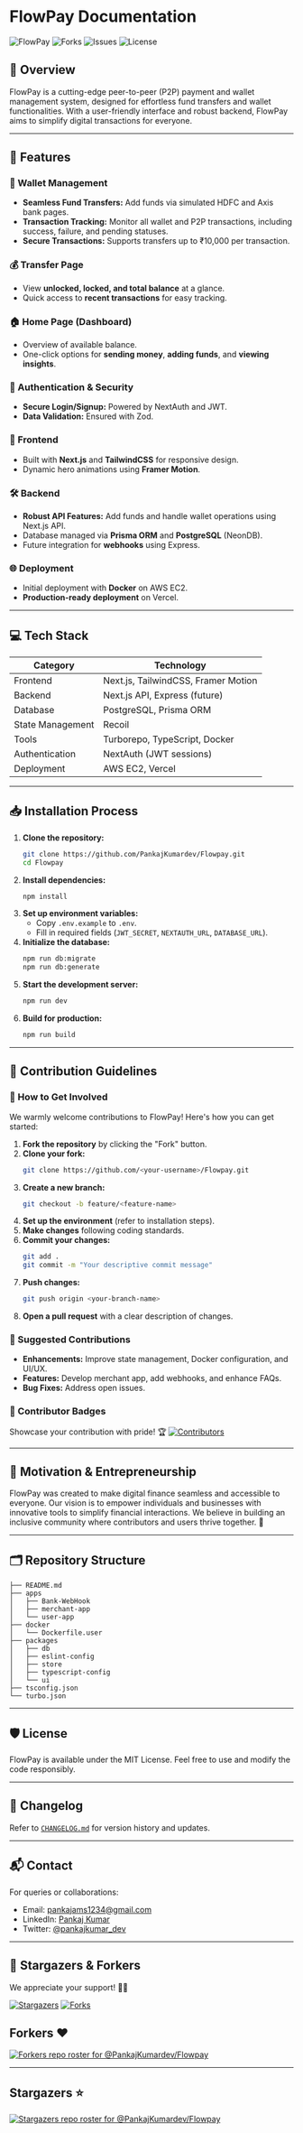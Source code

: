 # FlowPay Documentation

![FlowPay](https://img.shields.io/github/stars/PankajKumardev/Flowpay?style=social) ![Forks](https://img.shields.io/github/forks/PankajKumardev/Flowpay?style=social) ![Issues](https://img.shields.io/github/issues/PankajKumardev/Flowpay) ![License](https://img.shields.io/github/license/PankajKumardev/Flowpay)

## 🌟 Overview
FlowPay is a cutting-edge peer-to-peer (P2P) payment and wallet management system, designed for effortless fund transfers and wallet functionalities. With a user-friendly interface and robust backend, FlowPay aims to simplify digital transactions for everyone.

---

## 🚀 Features
### 🏦 Wallet Management
- **Seamless Fund Transfers:** Add funds via simulated HDFC and Axis bank pages.
- **Transaction Tracking:** Monitor all wallet and P2P transactions, including success, failure, and pending statuses.
- **Secure Transactions:** Supports transfers up to ₹10,000 per transaction.

### 💰 Transfer Page
- View **unlocked, locked, and total balance** at a glance.
- Quick access to **recent transactions** for easy tracking.

### 🏠 Home Page (Dashboard)
- Overview of available balance.
- One-click options for **sending money**, **adding funds**, and **viewing insights**.

### 🔐 Authentication & Security
- **Secure Login/Signup:** Powered by NextAuth and JWT.
- **Data Validation:** Ensured with Zod.

### 🎨 Frontend
- Built with **Next.js** and **TailwindCSS** for responsive design.
- Dynamic hero animations using **Framer Motion**.

### 🛠 Backend
- **Robust API Features:** Add funds and handle wallet operations using Next.js API.
- Database managed via **Prisma ORM** and **PostgreSQL** (NeonDB).
- Future integration for **webhooks** using Express.

### 🌐 Deployment
- Initial deployment with **Docker** on AWS EC2.
- **Production-ready deployment** on Vercel.

---

## 💻 Tech Stack
| **Category**        | **Technology**               |
|---------------------|------------------------------|
| Frontend            | Next.js, TailwindCSS, Framer Motion |
| Backend             | Next.js API, Express (future) |
| Database            | PostgreSQL, Prisma ORM        |
| State Management    | Recoil                       |
| Tools               | Turborepo, TypeScript, Docker |
| Authentication      | NextAuth (JWT sessions)      |
| Deployment          | AWS EC2, Vercel             |

---

## 📥 Installation Process
1. **Clone the repository:**
   ```bash
   git clone https://github.com/PankajKumardev/Flowpay.git
   cd Flowpay
   ```
2. **Install dependencies:**
   ```bash
   npm install
   ```
3. **Set up environment variables:**
   - Copy `.env.example` to `.env`.
   - Fill in required fields (`JWT_SECRET`, `NEXTAUTH_URL`, `DATABASE_URL`).
4. **Initialize the database:**
   ```bash
   npm run db:migrate
   npm run db:generate
   ```
5. **Start the development server:**
   ```bash
   npm run dev
   ```
6. **Build for production:**
   ```bash
   npm run build
   ```

---

## 🤝 Contribution Guidelines
### 🌱 How to Get Involved
We warmly welcome contributions to FlowPay! Here's how you can get started:

1. **Fork the repository** by clicking the "Fork" button.
2. **Clone your fork:**
   ```bash
   git clone https://github.com/<your-username>/Flowpay.git
   ```
3. **Create a new branch:**
   ```bash
   git checkout -b feature/<feature-name>
   ```
4. **Set up the environment** (refer to installation steps).
5. **Make changes** following coding standards.
6. **Commit your changes:**
   ```bash
   git add .
   git commit -m "Your descriptive commit message"
   ```
7. **Push changes:**
   ```bash
   git push origin <your-branch-name>
   ```
8. **Open a pull request** with a clear description of changes.

### 📌 Suggested Contributions
- **Enhancements:** Improve state management, Docker configuration, and UI/UX.
- **Features:** Develop merchant app, add webhooks, and enhance FAQs.
- **Bug Fixes:** Address open issues.

### 🏅 Contributor Badges
Showcase your contribution with pride! 🏆
[![Contributors](https://img.shields.io/github/contributors/PankajKumardev/Flowpay)](https://github.com/PankajKumardev/Flowpay/graphs/contributors)

---

## 🌟 Motivation & Entrepreneurship
FlowPay was created to make digital finance seamless and accessible to everyone. Our vision is to empower individuals and businesses with innovative tools to simplify financial interactions. We believe in building an inclusive community where contributors and users thrive together. 🚀

---

## 🗂 Repository Structure
```
├── README.md
├── apps
│   ├── Bank-WebHook
│   ├── merchant-app
│   └── user-app
├── docker
│   └── Dockerfile.user
├── packages
│   ├── db
│   ├── eslint-config
│   ├── store
│   ├── typescript-config
│   └── ui
├── tsconfig.json
└── turbo.json
```

---

## 🛡 License
FlowPay is available under the MIT License. Feel free to use and modify the code responsibly.

---

## 📖 Changelog
Refer to [`CHANGELOG.md`](https://github.com/PankajKumardev/Flowpay/blob/main/CHANGELOG.md) for version history and updates.

---

## 📬 Contact
For queries or collaborations:
- Email: [pankajams1234@gmail.com](mailto:pankajams1234@gmail.com)
- LinkedIn: [Pankaj Kumar](https://www.linkedin.com/in/pankajkumardev0/)
- Twitter: [@pankajkumar_dev](https://x.com/pankajkumar_dev)

---

## 🌟 Stargazers & Forkers
We appreciate your support! 🌟🍴

[![Stargazers](https://img.shields.io/github/stars/PankajKumardev/Flowpay)](https://github.com/PankajKumardev/Flowpay/stargazers) [![Forks](https://img.shields.io/github/forks/PankajKumardev/Flowpay)](https://github.com/PankajKumardev/Flowpay/network/members)

## Forkers ❤️

[![Forkers repo roster for @PankajKumardev/Flowpay](https://reporoster.com/forks/dark/PankajKumardev/Flowpay)](https://github.com/PankajKumardev/Flowpay/network/members)

---

## Stargazers ⭐

[![Stargazers repo roster for @PankajKumardev/Flowpay](https://reporoster.com/stars/dark/PankajKumardev/Flowpay)](https://github.com/PankajKumardev/Flowpay/stargazers)

